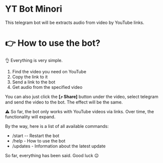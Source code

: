 # YT Bot Minori
This telegram bot will be extracts audio from video by YouTube links.

# 👉 How to use the bot?

👌 Everything is very simple.

  1. Find the video you need on YouTube
  2. Copy the link to it
  3. Send a link to the bot
  4. Get audio from the specified video

You can also just click the **[⤴️ Share]** button under the video, select telegram and send the video to the bot. The effect will be the same.

⚠️ So far, the bot only works with YouTube videos via links. Over time, the functionality will expand.

By the way, here is a list of all available commands:
  
  - /start -- Restart the bot
  - /help - How to use the bot
  - /updates - Information about the latest update

So far, everything has been said. Good luck 😉